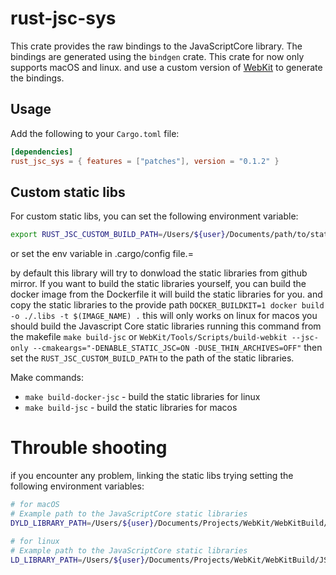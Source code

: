 # rust-jsc-sys

This crate provides the raw bindings to the JavaScriptCore library. The bindings are generated using the `bindgen` crate. 
This crate for now only supports macOS and linux. and use a custom version of [WebKit](https://github.com/kevincaicedo/Kedo-WebKit) to generate the bindings. 

## Usage

Add the following to your `Cargo.toml` file:

```toml
[dependencies]
rust_jsc_sys = { features = ["patches"], version = "0.1.2" }
```

## Custom static libs

For custom static libs, you can set the following environment variable:

```bash 
export RUST_JSC_CUSTOM_BUILD_PATH=/Users/${user}/Documents/path/to/static/libs
```

or set the env variable in .cargo/config file.=

by default this library will try to donwload the static libraries from github mirror. If you want to build the static libraries yourself, 
you can build the docker image from the Dockerfile it will build the static libraries for you. and copy the static libraries to the provide path `DOCKER_BUILDKIT=1 docker build -o ./.libs -t $(IMAGE_NAME) .`
this will only works on linux for macos you should build the Javascript Core static libraries running this command from the makefile `make build-jsc` or `WebKit/Tools/Scripts/build-webkit --jsc-only --cmakeargs="-DENABLE_STATIC_JSC=ON -DUSE_THIN_ARCHIVES=OFF"` then set the `RUST_JSC_CUSTOM_BUILD_PATH` to the path of the static libraries.

Make commands:
- `make build-docker-jsc` - build the static libraries for linux
- `make build-jsc` - build the static libraries for macos

# Throuble shooting

if you encounter any problem, linking the static libs trying setting the following environment variables:

```bash
# for macOS
# Example path to the JavaScriptCore static libraries
DYLD_LIBRARY_PATH=/Users/${user}/Documents/Projects/WebKit/WebKitBuild/JSCOnly/Release/lib:$DYLD_LIBRARY_PATH
```

```bash
# for linux
# Example path to the JavaScriptCore static libraries
LD_LIBRARY_PATH=/Users/${user}/Documents/Projects/WebKit/WebKitBuild/JSCOnly/Release/lib:$LD_LIBRARY_PATH
```
